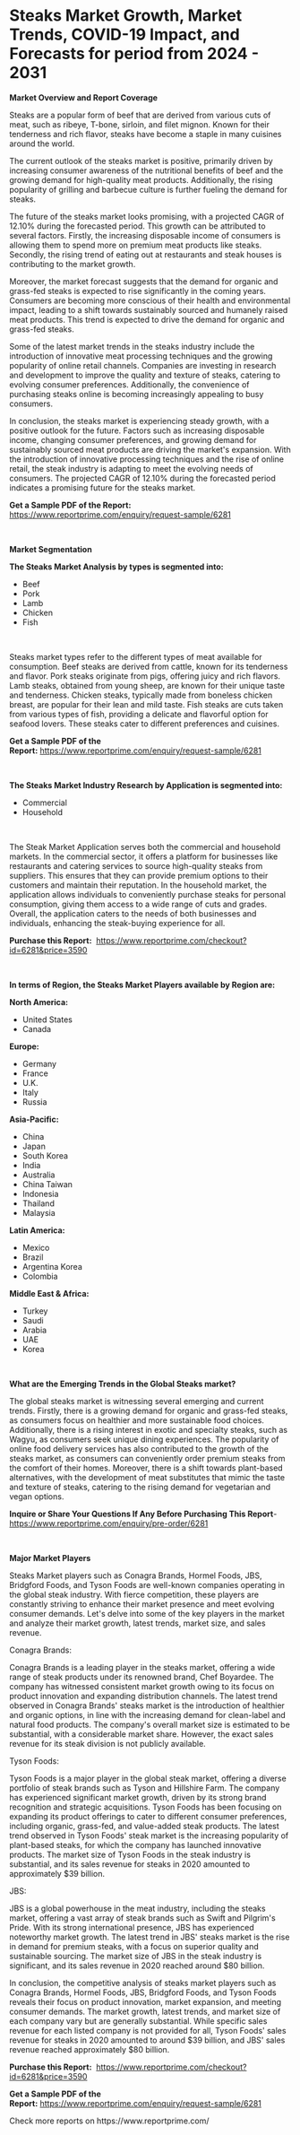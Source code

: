 <p><h1>Steaks Market Growth, Market Trends, COVID-19 Impact, and Forecasts for period from 2024 - 2031</h1></p><p><strong>Market Overview and Report Coverage</strong></p>
<p><p>Steaks are a popular form of beef that are derived from various cuts of meat, such as ribeye, T-bone, sirloin, and filet mignon. Known for their tenderness and rich flavor, steaks have become a staple in many cuisines around the world.</p><p>The current outlook of the steaks market is positive, primarily driven by increasing consumer awareness of the nutritional benefits of beef and the growing demand for high-quality meat products. Additionally, the rising popularity of grilling and barbecue culture is further fueling the demand for steaks.</p><p>The future of the steaks market looks promising, with a projected CAGR of 12.10% during the forecasted period. This growth can be attributed to several factors. Firstly, the increasing disposable income of consumers is allowing them to spend more on premium meat products like steaks. Secondly, the rising trend of eating out at restaurants and steak houses is contributing to the market growth.</p><p>Moreover, the market forecast suggests that the demand for organic and grass-fed steaks is expected to rise significantly in the coming years. Consumers are becoming more conscious of their health and environmental impact, leading to a shift towards sustainably sourced and humanely raised meat products. This trend is expected to drive the demand for organic and grass-fed steaks.</p><p>Some of the latest market trends in the steaks industry include the introduction of innovative meat processing techniques and the growing popularity of online retail channels. Companies are investing in research and development to improve the quality and texture of steaks, catering to evolving consumer preferences. Additionally, the convenience of purchasing steaks online is becoming increasingly appealing to busy consumers.</p><p>In conclusion, the steaks market is experiencing steady growth, with a positive outlook for the future. Factors such as increasing disposable income, changing consumer preferences, and growing demand for sustainably sourced meat products are driving the market's expansion. With the introduction of innovative processing techniques and the rise of online retail, the steak industry is adapting to meet the evolving needs of consumers. The projected CAGR of 12.10% during the forecasted period indicates a promising future for the steaks market.</p></p>
<p><strong>Get a Sample PDF of the Report:</strong> <a href="https://www.reportprime.com/enquiry/request-sample/6281">https://www.reportprime.com/enquiry/request-sample/6281</a></p>
<p>&nbsp;</p>
<p><strong>Market Segmentation</strong></p>
<p><strong>The Steaks Market Analysis by types is segmented into:</strong></p>
<p><ul><li>Beef</li><li>Pork</li><li>Lamb</li><li>Chicken</li><li>Fish</li></ul></p>
<p>&nbsp;</p>
<p><p>Steaks market types refer to the different types of meat available for consumption. Beef steaks are derived from cattle, known for its tenderness and flavor. Pork steaks originate from pigs, offering juicy and rich flavors. Lamb steaks, obtained from young sheep, are known for their unique taste and tenderness. Chicken steaks, typically made from boneless chicken breast, are popular for their lean and mild taste. Fish steaks are cuts taken from various types of fish, providing a delicate and flavorful option for seafood lovers. These steaks cater to different preferences and cuisines.</p></p>
<p><strong>Get a Sample PDF of the Report:</strong>&nbsp;<a href="https://www.reportprime.com/enquiry/request-sample/6281">https://www.reportprime.com/enquiry/request-sample/6281</a></p>
<p>&nbsp;</p>
<p><strong>The Steaks Market Industry Research by Application is segmented into:</strong></p>
<p><ul><li>Commercial</li><li>Household</li></ul></p>
<p>&nbsp;</p>
<p><p>The Steak Market Application serves both the commercial and household markets. In the commercial sector, it offers a platform for businesses like restaurants and catering services to source high-quality steaks from suppliers. This ensures that they can provide premium options to their customers and maintain their reputation. In the household market, the application allows individuals to conveniently purchase steaks for personal consumption, giving them access to a wide range of cuts and grades. Overall, the application caters to the needs of both businesses and individuals, enhancing the steak-buying experience for all.</p></p>
<p><strong>Purchase this Report:</strong>&nbsp; <a href="https://www.reportprime.com/checkout?id=6281&price=3590">https://www.reportprime.com/checkout?id=6281&price=3590</a></p>
<p>&nbsp;</p>
<p><strong>In terms of Region, the Steaks Market Players available by Region are:</strong></p>
<p>
    <p> <strong> North America: </strong>
        <ul>
            <li>United States</li>
            <li>Canada</li>
        </ul>
        </p> 
    <p> <strong> Europe: </strong>
        <ul>
            <li>Germany</li>
            <li>France</li>
            <li>U.K.</li>
            <li>Italy</li>
            <li>Russia</li>
        </ul>
        </p> 
    <p> <strong> Asia-Pacific: </strong>
        <ul>
            <li>China</li>
            <li>Japan</li>
            <li>South Korea</li>
            <li>India</li>
            <li>Australia</li>
            <li>China Taiwan</li>
            <li>Indonesia</li>
            <li>Thailand</li>
            <li>Malaysia</li>
        </ul>
        </p> 
    <p> <strong> Latin America: </strong>
        <ul>
            <li>Mexico</li>
            <li>Brazil</li>
            <li>Argentina Korea</li>
            <li>Colombia</li>
        </ul>
        </p> 
    <p> <strong> Middle East & Africa: </strong>
        <ul>
            <li>Turkey</li>
            <li>Saudi</li>
            <li>Arabia</li>
            <li>UAE</li>
            <li>Korea</li>
        </ul>
    </p>
    </p>
<p>&nbsp;</p>
<p><strong>What are the Emerging Trends in the Global Steaks market?</strong></p>
<p><p>The global steaks market is witnessing several emerging and current trends. Firstly, there is a growing demand for organic and grass-fed steaks, as consumers focus on healthier and more sustainable food choices. Additionally, there is a rising interest in exotic and specialty steaks, such as Wagyu, as consumers seek unique dining experiences. The popularity of online food delivery services has also contributed to the growth of the steaks market, as consumers can conveniently order premium steaks from the comfort of their homes. Moreover, there is a shift towards plant-based alternatives, with the development of meat substitutes that mimic the taste and texture of steaks, catering to the rising demand for vegetarian and vegan options.</p></p>
<p><strong>Inquire or Share Your Questions If Any Before Purchasing This Report</strong>- <a href="https://www.reportprime.com/enquiry/pre-order/6281">https://www.reportprime.com/enquiry/pre-order/6281</a></p>
<p>&nbsp;</p>
<p><strong>Major Market Players</strong></p>
<p><p>Steaks Market players such as Conagra Brands, Hormel Foods, JBS, Bridgford Foods, and Tyson Foods are well-known companies operating in the global steak industry. With fierce competition, these players are constantly striving to enhance their market presence and meet evolving consumer demands. Let's delve into some of the key players in the market and analyze their market growth, latest trends, market size, and sales revenue.</p><p>Conagra Brands:</p><p>Conagra Brands is a leading player in the steaks market, offering a wide range of steak products under its renowned brand, Chef Boyardee. The company has witnessed consistent market growth owing to its focus on product innovation and expanding distribution channels. The latest trend observed in Conagra Brands' steaks market is the introduction of healthier and organic options, in line with the increasing demand for clean-label and natural food products. The company's overall market size is estimated to be substantial, with a considerable market share. However, the exact sales revenue for its steak division is not publicly available.</p><p>Tyson Foods:</p><p>Tyson Foods is a major player in the global steak market, offering a diverse portfolio of steak brands such as Tyson and Hillshire Farm. The company has experienced significant market growth, driven by its strong brand recognition and strategic acquisitions. Tyson Foods has been focusing on expanding its product offerings to cater to different consumer preferences, including organic, grass-fed, and value-added steak products. The latest trend observed in Tyson Foods' steak market is the increasing popularity of plant-based steaks, for which the company has launched innovative products. The market size of Tyson Foods in the steak industry is substantial, and its sales revenue for steaks in 2020 amounted to approximately $39 billion.</p><p>JBS:</p><p>JBS is a global powerhouse in the meat industry, including the steaks market, offering a vast array of steak brands such as Swift and Pilgrim's Pride. With its strong international presence, JBS has experienced noteworthy market growth. The latest trend in JBS' steaks market is the rise in demand for premium steaks, with a focus on superior quality and sustainable sourcing. The market size of JBS in the steak industry is significant, and its sales revenue in 2020 reached around $80 billion.</p><p>In conclusion, the competitive analysis of steaks market players such as Conagra Brands, Hormel Foods, JBS, Bridgford Foods, and Tyson Foods reveals their focus on product innovation, market expansion, and meeting consumer demands. The market growth, latest trends, and market size of each company vary but are generally substantial. While specific sales revenue for each listed company is not provided for all, Tyson Foods' sales revenue for steaks in 2020 amounted to around $39 billion, and JBS' sales revenue reached approximately $80 billion.</p></p>
<p><strong>Purchase this Report:</strong>&nbsp;&nbsp;<a href="https://www.reportprime.com/checkout?id=6281&price=3590">https://www.reportprime.com/checkout?id=6281&price=3590</a></p>
<p></p>
<p><strong>Get a Sample PDF of the Report:</strong>&nbsp;<a href="https://www.reportprime.com/enquiry/request-sample/6281">https://www.reportprime.com/enquiry/request-sample/6281</a></p>
<p>Check more reports on https://www.reportprime.com/</p>